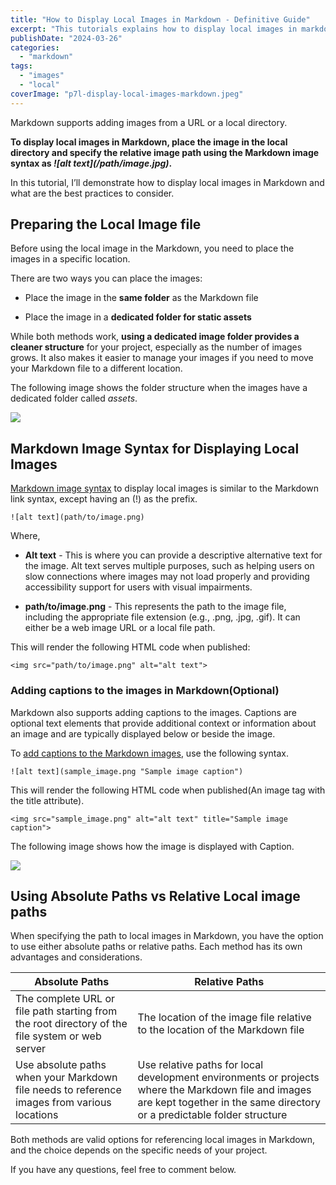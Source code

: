 ```yaml
---
title: "How to Display Local Images in Markdown - Definitive Guide"
excerpt: "This tutorials explains how to display local images in markdown and what are the best ways to organize the image file."
publishDate: "2024-03-26"
categories: 
  - "markdown"
tags: 
  - "images"
  - "local"
coverImage: "p7l-display-local-images-markdown.jpeg"
---
```


Markdown supports adding images from a URL or a local directory.

**To display local images in Markdown, place the image in the local directory and specify the relative image path using the Markdown image syntax as _!\[alt text\](/path/image.jpg)_.**

In this tutorial, I’ll demonstrate how to display local images in Markdown and what are the best practices to consider. 

## Preparing the Local Image file

Before using the local image in the Markdown, you need to place the images in a specific location. 

There are two ways you can place the images:

- Place the image in the **same folder** as the Markdown file

- Place the image in a **dedicated folder for static assets** 

While both methods work, **using a dedicated image folder provides a cleaner structure** for your project, especially as the number of images grows. It also makes it easier to manage your images if you need to move your Markdown file to a different location.

The following image shows the folder structure when the images have a dedicated folder called _assets_.

![](/image-2.png)

## Markdown Image Syntax for Displaying Local Images

[Markdown image syntax](https://daringfireball.net/projects/markdown/syntax#img) to display local images is similar to the Markdown link syntax, except having an (!) as the prefix. 

```
![alt text](path/to/image.png)
```

Where,

- **Alt text** - This is where you can provide a descriptive alternative text for the image. Alt text serves multiple purposes, such as helping users on slow connections where images may not load properly and providing accessibility support for users with visual impairments. 

- **path/to/image.png** \- This represents the path to the image file, including the appropriate file extension (e.g., .png, .jpg, .gif). It can either be a web image URL or a local file path.

This will render the following HTML code when published:

```
<img src="path/to/image.png" alt="alt text">
```

### Adding captions to the images in Markdown(Optional)

Markdown also supports adding captions to the images. Captions are optional text elements that provide additional context or information about an image and are typically displayed below or beside the image.

To [add captions to the Markdown images](https://www.docstomarkdown.pro/add-image-captions-to-images-in-jekyll-blog-posts-with-markdown/), use the following syntax. 

```
![alt text](sample_image.png "Sample image caption")
```

This will render the following HTML code when published(An image tag with the title attribute).

```
<img src="sample_image.png" alt="alt text" title="Sample image caption">
```

The following image shows how the image is displayed with Caption.

![](/image-3.png)

## Using Absolute Paths vs Relative Local image paths

When specifying the path to local images in Markdown, you have the option to use either absolute paths or relative paths. Each method has its own advantages and considerations.

| Absolute Paths | Relative Paths |
| --- | --- |
| The complete URL or file path starting from the root directory of the file system or web server | The location of the image file relative to the location of the Markdown file |
| Use absolute paths when your Markdown file needs to reference images from various locations | Use relative paths for local development environments or projects where the Markdown file and images are kept together in the same directory or a predictable folder structure |

Both methods are valid options for referencing local images in Markdown, and the choice depends on the specific needs of your project.

If you have any questions, feel free to comment below.

